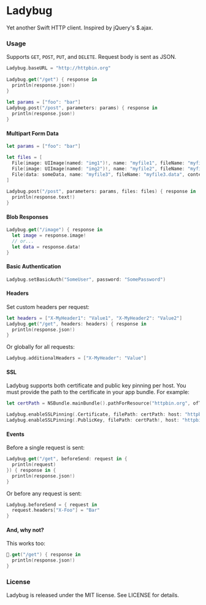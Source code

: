 # Ladybug
Yet another Swift HTTP client. Inspired by jQuery's $.ajax.

### Usage

Supports `GET`, `POST`, `PUT`, and `DELETE`. Request body is sent as JSON.

```swift
Ladybug.baseURL = "http://httpbin.org"
  
Ladybug.get("/get") { response in
  println(response.json!)
}
  
let params = ["foo": "bar"]
Ladybug.post("/post", parameters: params) { response in
  println(response.json!)
}
```

#### Multipart Form Data

```swift
let params = ["foo": "bar"]

let files = [
  File(image: UIImage(named: "img1")!, name: "myfile1", fileName: "myfile1.png"),
  File(image: UIImage(named: "img2")!, name: "myfile2", fileName: "myfile2.png"),
  File(data: someData, name: "myfile3", fileName: "myfile3.data", contentType: "application/octet-stream")
]
        
Ladybug.post("/post", parameters: params, files: files) { response in
  println(response.text!)
}
```

#### Blob Responses

```swift
Ladybug.get("/image") { response in
  let image = response.image!
  // or...
  let data = response.data!
}
```

#### Basic Authentication

```swift
Ladybug.setBasicAuth("SomeUser", password: "SomePassword")
```

#### Headers

Set custom headers per request:

```swift
let headers = ["X-MyHeader1": "Value1", "X-MyHeader2": "Value2"]
Ladybug.get("/get", headers: headers) { response in
  println(response.json!)
}
```

Or globally for all requests:

```swift
Ladybug.additionalHeaders = ["X-MyHeader": "Value"]
````

#### SSL

Ladybug supports both certificate and public key pinning per host. You must provide the path to the certificate in your app bundle. For example:

```swift
let certPath = NSBundle.mainBundle().pathForResource("httpbin.org", ofType: "cer")

Ladybug.enableSSLPinning(.Certificate, filePath: certPath: host: "httpbin.org")
Ladybug.enableSSLPinning(.PublicKey, filePath: certPath!, host: "httpbin.org")
```

#### Events

Before a single request is sent:

```swift
Ladybug.get("/get", beforeSend: request in {
  println(request)
}) { response in {
  println(response.json!)
}
```

Or before any request is sent:

```swift
Ladybug.beforeSend = { request in
  request.headers["X-Foo"] = "Bar"
}
```

#### And, why not?

This works too:

```swift
🐞.get("/get") { response in
  println(response.json!)
}
```

### License
Ladybug is released under the MIT license. See LICENSE for details.
